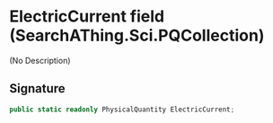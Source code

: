 # ElectricCurrent field (SearchAThing.Sci.PQCollection)
(No Description)

## Signature
```csharp
public static readonly PhysicalQuantity ElectricCurrent;
```
